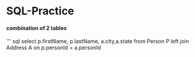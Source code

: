 # SQL-Practice

#### combination of 2 tables 

''' sql
select p.firstName, p.lastName, a.city,a.state from Person P left join Address A on p.personId = a.personId
